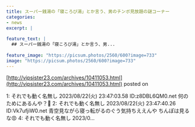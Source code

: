 ```yaml
---
title: スーパー銭湯の「寝ころび湯」とか言う、男のチンボ見放題の謎コーナー
categories:
- news
excerpt: |
  
feature_text: |
  ## スーパー銭湯の「寝ころび湯」とか言う、男...
  
feature_image: "https://picsum.photos/2560/600?image=733"
image: "https://picsum.photos/2560/600?image=733"
---
```


[http://vipsister23.com/archives/10411053.html](http://vipsister23.com/archives/10411053.html)
posted on 

<!--more-->

1: それでも動く名無し 2023/08/22(火) 23:47:03.58 ID:z8DBL6QM0.net 何のためにあるんや？🤔 2: それでも動く名無し 2023/08/22(火) 23:47:40.26 ID:Vk7ufjiW0.net 青空見ながら寝っ転がるのぐう気持ちええんや ちんぽは見るな😡 4: それでも動く名無し 2023/0...
